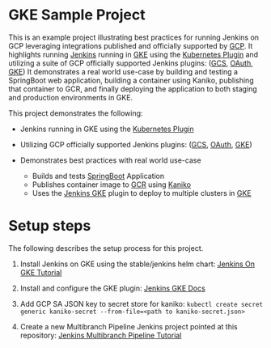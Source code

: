 <!--
 Copyright 2019 Google LLC

 Licensed under the Apache License, Version 2.0 (the "License"); you may not use this file except in
 compliance with the License. You may obtain a copy of the License at

        https://www.apache.org/licenses/LICENSE-2.0

 Unless required by applicable law or agreed to in writing, software distributed under the License
 is distributed on an "AS IS" BASIS, WITHOUT WARRANTIES OR CONDITIONS OF ANY KIND, either express or
 implied. See the License for the specific language governing permissions and limitations under the
 License.
-->

# GKE Sample Project

This is an example project illustrating best practices for running Jenkins on GCP leveraging integrations published and officially supported by [GCP](https://cloud.google.com/). It highlights running [Jenkins](https://jenkins.io/) running in [GKE](https://cloud.google.com/kubernetes-engine/) using the [Kubernetes Plugin](https://github.com/jenkinsci/kubernetes-plugin) and utilizing a suite of GCP officially supported Jenkins plugins: ([GCS](https://github.com/jenkinsci/google-storage-plugin), [OAuth](https://github.com/jenkinsci/google-oauth-plugin), [GKE](https://github.com/jenkinsci/google-kubernetes-engine-plugin)) It demonstrates a real world use-case by building and testing a SpringBoot web application, building a container using Kaniko, publishing that container to GCR, and finally deploying the application to both staging and production environments in GKE.


This project demonstrates the following:

* Jenkins running in GKE using the [Kubernetes Plugin](https://github.com/jenkinsci/kubernetes-plugin)

* Utilizing GCP officially supported Jenkins plugins: ([GCS](https://github.com/jenkinsci/google-storage-plugin), [OAuth](https://github.com/jenkinsci/google-oauth-plugin), [GKE](https://github.com/jenkinsci/google-kubernetes-engine-plugin))

* Demonstrates best practices with real world use-case
  * Builds and tests [SpringBoot](https://spring.io/guides/gs/spring-boot/) Application
  * Publishes container image to [GCR](https://cloud.google.com/container-registry/) using [Kaniko](https://github.com/GoogleContainerTools/kaniko)
  * Uses the [Jenkins GKE]((https://github.com/jenkinsci/google-kubernetes-engine-plugin)) plugin to deploy to multiple clusters in [GKE](https://cloud.google.com/kubernetes-engine/)


# Setup steps
The following describes the setup process for this project.

1. Install Jenkins on GKE using the stable/jenkins helm chart: [Jenkins On GKE Tutorial](https://cloud.google.com/solutions/jenkins-on-kubernetes-engine-tutorial)

1. Install and configure the GKE plugin: [Jenkins GKE Docs](https://github.com/jenkinsci/google-kubernetes-engine-plugin/blob/develop/docs/Home.md)

1. Add GCP SA JSON key to secret store for kaniko:
`kubectl create secret generic kaniko-secret --from-file=<path to kaniko-secret.json>`

1. Create a new Multibranch Pipeline Jenkins project pointed at this repository: [Jenkins Multibranch Pipeline Tutorial](https://jenkins.io/doc/tutorials/build-a-multibranch-pipeline-project/)


